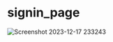 # signin_page

![Screenshot 2023-12-17 233243](https://github.com/harshq0/Sigin_page_UI/assets/153432255/5364df6b-4c4c-4f3b-8085-2f344f7c14f5)
